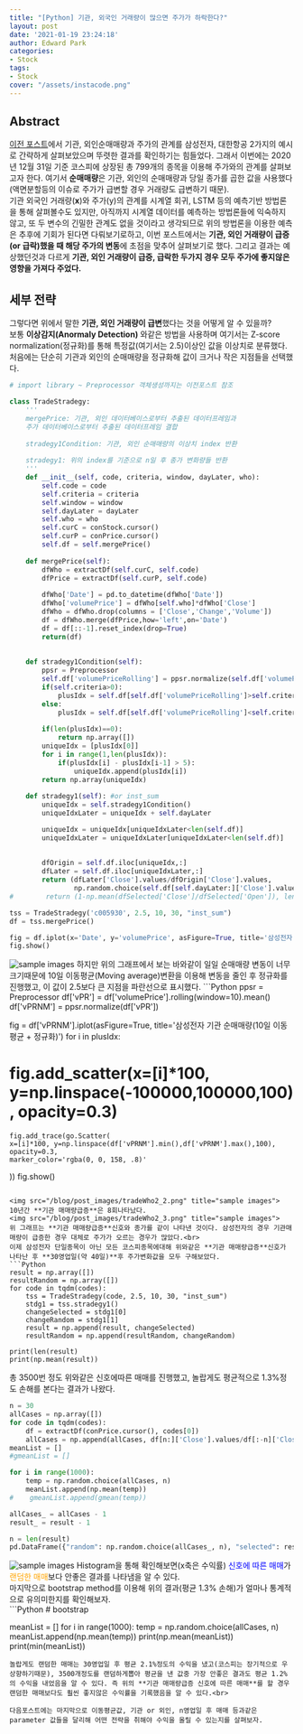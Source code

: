```yaml
---
title: "[Python] 기관, 외국인 거래량이 많으면 주가가 하락한다?"
layout: post
date: '2021-01-19 23:24:18'
author: Edward Park
categories:
- Stock
tags:
- Stock
cover: "/assets/instacode.png"
---
```


## Abstract
[이전 포스트](https://parkeunsang.github.io/blog/stock/2021/01/03/eda.html)에서 기관, 외인순매매량과 주가의 관계를 삼성전자, 대한항공 2가지의 예시로 간략하게 살펴보았으며 뚜렷한 결과를 확인하기는 힘들었다. 그래서 이번에는 2020년 12월 31일 기준 코스피에 상장된 총 799개의 종목을 이용해 주가와의 관계를 살펴보고자 한다. 여기서 **순매매량**은 기관, 외인의 순매매량과 당일 종가를 곱한 값을 사용했다(액면분할등의 이슈로 주가가 급변할 경우 거래량도 급변하기 때문). <br>
기관 외국인 거래량(**x**)와 주가(y)의 관계를  시계열 회귀, LSTM 등의 예측기반 방법론을 통해 살펴볼수도 있지만, 아직까지 시계열 데이터를 예측하는 방법론들에 익숙하지 않고, 또 두 변수의 긴밀한 관계도 없을 것이라고 생각되므로 위의 방법론을 이용한 예측은 추후에 기회가 된다면 다뤄보기로하고, 이번 포스트에서는 **기관, 외인 거래량이 급증(or 급락)했을 때 해당 주가의 변동**에 초점을 맞추어 살펴보기로 했다. 그리고 결과는 예상했던것과 다르게 **기관, 외인 거래량이 급증, 급락한 두가지 경우 모두 주가에 좋지않은 영향을 가져다 주었다.**<br>

## 세부 전략
그렇다면 위에서 말한 **기관, 외인 거래량이 급변**했다는 것을 어떻게 알 수 있을까? <br>
보통 **이상감지(Anormaly Detection)** 와같은 방법을 사용하며 여기서는 Z-score normalization(정규화)를 통해 특정값(여기서는 2.5)이상인 값을 이상치로 분류했다. <br>
처음에는 단순히 기관과 외인의 순매매량을 정규화해 값이 크거나 작은 지점들을 선택했다.
```Python
# import library ~ Preprocessor 객체생성까지는 이전포스트 참조
```
```Python
class TradeStradegy:
    '''
    mergePrice: 기관, 외인 데이터베이스로부터 추출된 데이터프레임과
    주가 데이터베이스로부터 추출된 데이터프레임 결합
    
    stradegy1Condition: 기관, 외인 순매매량의 이상치 index 반환
    
    stradegy1: 위의 index를 기준으로 n일 후 종가 변화량들 반환
    '''
    def __init__(self, code, criteria, window, dayLater, who):
        self.code = code
        self.criteria = criteria
        self.window = window
        self.dayLater = dayLater
        self.who = who
        self.curC = conStock.cursor()
        self.curP = conPrice.cursor()
        self.df = self.mergePrice()
        
    def mergePrice(self):
        dfWho = extractDf(self.curC, self.code)
        dfPrice = extractDf(self.curP, self.code)
        
        dfWho['Date'] = pd.to_datetime(dfWho['Date'])
        dfWho['volumePrice'] = dfWho[self.who]*dfWho['Close']
        dfWho = dfWho.drop(columns = ['Close','Change','Volume'])
        df = dfWho.merge(dfPrice,how='left',on='Date')
        df = df[::-1].reset_index(drop=True)
        return(df)
    
    
    def stradegy1Condition(self):
        ppsr = Preprocessor
        self.df['volumePriceRolling'] = ppsr.normalize(self.df['volumePrice'].rolling(window=self.window).mean())
        if(self.criteria>0):
            plusIdx = self.df[self.df['volumePriceRolling']>self.criteria].index.values
        else:
            plusIdx = self.df[self.df['volumePriceRolling']<self.criteria].index.values
        
        if(len(plusIdx)==0):
            return np.array([])
        uniqueIdx = [plusIdx[0]]
        for i in range(1,len(plusIdx)):
            if(plusIdx[i] - plusIdx[i-1] > 5):
                uniqueIdx.append(plusIdx[i])
        return np.array(uniqueIdx)
    
    def stradegy1(self): #or inst_sum
        uniqueIdx = self.stradegy1Condition()
        uniqueIdxLater = uniqueIdx + self.dayLater

        uniqueIdx = uniqueIdx[uniqueIdxLater<len(self.df)]
        uniqueIdxLater = uniqueIdxLater[uniqueIdxLater<len(self.df)]
        
        
        dfOrigin = self.df.iloc[uniqueIdx,:]
        dfLater = self.df.iloc[uniqueIdxLater,:]
        return (dfLater['Close'].values/dfOrigin['Close'].values,
                np.random.choice(self.df[self.dayLater:]['Close'].values / self.df[:-1*self.dayLater]['Close'].values, len(uniqueIdx)))
#        return (1-np.mean(dfSelected['Close']/dfSelected['Open']), len(dfSelected))
```

```Python
tss = TradeStradegy('c005930', 2.5, 10, 30, "inst_sum")
df = tss.mergePrice()

fig = df.iplot(x='Date', y='volumePrice', asFigure=True, title='삼성전자 기관 순매매량')
fig.show()
```
<img src="/blog/post_images/tradeWho2_1.png" title="sample images">
하지만 위의 그래프에서 보는 바와같이 일일 순매매량 변동이 너무 크기때문에 10일 이동평균(Moving average)변환을 이용해 변동을 줄인 후 정규화를 진행했고, 이 값이 2.5보다 큰 지점을 파란선으로 표시했다.
```Python
ppsr = Preprocessor
df['vPR'] = df['volumePrice'].rolling(window=10).mean()
df['vPRNM'] = ppsr.normalize(df['vPR'])

fig = df['vPRNM'].iplot(asFigure=True, title='삼성전자 기관 순매매량(10일 이동평균 + 정규화)')
for i in plusIdx:
   # fig.add_scatter(x=[i]*100, y=np.linspace(-100000,100000,100), opacity=0.3)
    fig.add_trace(go.Scatter(
    x=[i]*100, y=np.linspace(df['vPRNM'].min(),df['vPRNM'].max(),100),
    opacity=0.3,
    marker_color='rgba(0, 0, 158, .8)'
))
fig.show()
```

<img src="/blog/post_images/tradeWho2_2.png" title="sample images">
10년간 **기관 매매량급증**은 8회나타났다. 
<img src="/blog/post_images/tradeWho2_3.png" title="sample images">
위 그래프는 **기관 매매량급증**신호와 종가를 같이 나타낸 것이다. 삼성전자의 경우 기관매매량이 급증한 경우 대체로 주가가 오르는 경우가 많았다.<br>
이제 삼성전자 단일종목이 아닌 모든 코스피종목에대해 위와같은 **기관 매매량급증**신호가 나타난 후 **30영업일(약 40일)**후 주가변화값을 모두 구해보았다.
```Python
result = np.array([])
resultRandom = np.array([])
for code in tqdm(codes):
    tss = TradeStradegy(code, 2.5, 10, 30, "inst_sum")
    stdg1 = tss.stradegy1()
    changeSelected = stdg1[0]
    changeRandom = stdg1[1]
    result = np.append(result, changeSelected)
    resultRandom = np.append(resultRandom, changeRandom)
		
print(len(result)
print(np.mean(result))
```
총 3500번 정도 위와같은 신호에따른 매매를 진행했고, 놀랍게도 평균적으로 1.3%정도 손해를 본다는 결과가 나왔다. 
```Python
n = 30
allCases = np.array([])
for code in tqdm(codes):
    df = extractDf(conPrice.cursor(), codes[0])
    allCases = np.append(allCases, df[n:]['Close'].values/df[:-n]['Close'].values)
meanList = []
#gmeanList = []

for i in range(1000):
    temp = np.random.choice(allCases, n)
    meanList.append(np.mean(temp))
#    gmeanList.append(gmean(temp))

allCases_ = allCases - 1
result_ = result - 1

n = len(result)
pd.DataFrame({"random": np.random.choice(allCases_, n), "selected": result_}).iplot(kind='histogram', theme='white', title='Strategy1 vs random')
```

<img src="/blog/post_images/tradeWho2_4.png" title="sample images">
Histogram을 통해 확인해보면(x축은 수익률) <font color="blue">신호에 따른 매매</font>가 <font color="orange">랜덤한 매매</font>보다 안좋은 결과를 나타냄을 알 수 있다.<br>
마지막으로 bootstrap method를 이용해 위의 결과(평균 1.3% 손해)가 얼마나 통계적으로 유의미한지를 확인해보자.<br>
```Python
# bootstrap

meanList = []
for i in range(1000):
    temp = np.random.choice(allCases, n)
    meanList.append(np.mean(temp))
print(np.mean(meanList))
print(min(meanList))
```
놀랍게도 랜덤한 매매는 30영업일 후 평균 2.1%정도의 수익을 냈고(코스피는 장기적으로 우상향하기때문), 3500개정도를 랜덤하게뽑아 평균을 낸 값중 가장 안좋은 결과도 평균 1.2%의 수익을 내었음을 알 수 있다. 즉 위의 **기관 매매량급증 신호에 따른 매매**를 할 경우 랜덤한 매매보다도 훨씬 좋지않은 수익률을 기록했음을 알 수 있다.<br>

다음포스트에는 마지막으로 이동평균값, 기관 or 외인, n영업일 후 매매 등과같은 parameter 값들을 달리해 어떤 전략을 취해야 수익을 올릴 수 있는지를 살펴보자.
